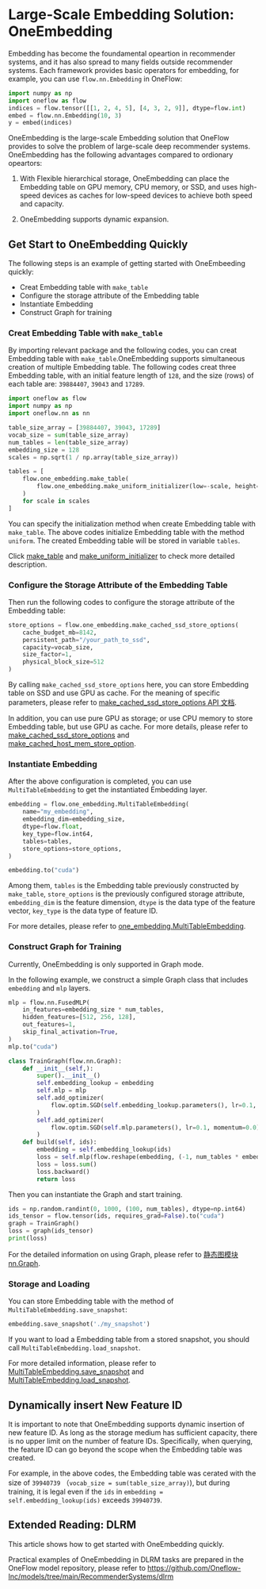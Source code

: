 # Large-Scale Embedding Solution: OneEmbedding

Embedding has become the foundamental opeartion in recommender systems, and it has also spread to many fields outside recommender systems. Each framework provides basic operators for embedding, for example, you can use `flow.nn.Embedding` in OneFlow:

```python
import numpy as np
import oneflow as flow
indices = flow.tensor([[1, 2, 4, 5], [4, 3, 2, 9]], dtype=flow.int)
embed = flow.nn.Embedding(10, 3)
y = embed(indices)
```

OneEmbedding is the large-scale Embedding solution that OneFlow provides to solve the problem of large-scale deep recommender systems. OneEmbedding has the following advantages compared to ordionary opeartors:

1. With Flexible hierarchical storage, OneEmbedding can place the Embedding table on GPU memory, CPU memory, or SSD, and uses high-speed devices as caches for low-speed devices to achieve both speed and capacity.

2.  OneEmbedding supports dynamic expansion.

## Get Start to OneEmbedding Quickly

The following steps is an example of getting started with OneEmbeeding quickly: 

- Creat Embedding table with `make_table`
- Configure the storage attribute of the Embedding table
- Instantiate Embedding
- Construct Graph for training

### Creat Embedding Table with `make_table`

By importing relevant package and the following codes, you can creat Embedding table with `make_table`.OneEmbedding supports simultaneous creation of multiple Embedding table. The following codes creat three Embedding table, with an initial feature length of `128`, and the size (rows) of each table are: `39884407`, `39043` and `17289`.

```python
import oneflow as flow
import numpy as np
import oneflow.nn as nn

table_size_array = [39884407, 39043, 17289]
vocab_size = sum(table_size_array)
num_tables = len(table_size_array)
embedding_size = 128    
scales = np.sqrt(1 / np.array(table_size_array))

tables = [
    flow.one_embedding.make_table(
        flow.one_embedding.make_uniform_initializer(low=-scale, height=scale)
    )
    for scale in scales
]
```

You can specify the initialization method when create Embedding table with `make_table`. The above codes initialize Embedding table with the method `uniform`. The created Embedding table will be stored in variable `tables`. 

Click [make_table]() and [make_uniform_initializer]() to check more detailed description.

### Configure the Storage Attribute of the Embedding Table

Then run the following codes to configure the storage attribute of the Embedding table:

```python
store_options = flow.one_embedding.make_cached_ssd_store_options(
    cache_budget_mb=8142,
    persistent_path="/your_path_to_ssd", 
    capacity=vocab_size,
    size_factor=1,   			
    physical_block_size=512
)
```

By calling `make_cached_ssd_store_options` here, you can store Embedding table on SSD and use GPU as cache. For the meaning of specific parameters, please refer to [make_cached_ssd_store_options API 文档]().

In addition, you can use pure GPU as storage; or use CPU memory to store Embedding table, but use GPU as cache. For more details, please refer to [make_cached_ssd_store_options]() and [make_cached_host_mem_store_option]().

### Instantiate Embedding

After the above configuration is completed, you can use `MultiTableEmbedding` to get the instantiated Embedding layer.

```python
embedding = flow.one_embedding.MultiTableEmbedding(
    name="my_embedding",
    embedding_dim=embedding_size,
    dtype=flow.float,
    key_type=flow.int64,
    tables=tables,
    store_options=store_options,
)

embedding.to("cuda")
```

Among them, `tables` is the Embedding table previously constructed by `make_table`, `store_options` is the previously configured storage attribute, `embedding_dim` is the feature dimension, `dtype` is the data type of the feature vector, `key_type` is the data type of feature ID.

For more detailes, please refer to [one_embedding.MultiTableEmbedding]().

### Construct Graph for Training

Currently, OneEmbedding is only supported in Graph mode. 

In the following example, we construct a simple Graph class that includes `embedding` and `mlp` layers.

```python
mlp = flow.nn.FusedMLP(
    in_features=embedding_size * num_tables,
    hidden_features=[512, 256, 128],
    out_features=1,
    skip_final_activation=True,
)
mlp.to("cuda")

class TrainGraph(flow.nn.Graph):
    def __init__(self,):
        super().__init__()
        self.embedding_lookup = embedding
        self.mlp = mlp
        self.add_optimizer(
            flow.optim.SGD(self.embedding_lookup.parameters(), lr=0.1, momentum=0.0)
        )
        self.add_optimizer(
            flow.optim.SGD(self.mlp.parameters(), lr=0.1, momentum=0.0)
        )
    def build(self, ids):
        embedding = self.embedding_lookup(ids)
        loss = self.mlp(flow.reshape(embedding, (-1, num_tables * embedding_size)))
        loss = loss.sum()
        loss.backward()
        return loss
```

Then you can instantiate the Graph and start training.

```python
ids = np.random.randint(0, 1000, (100, num_tables), dtype=np.int64)
ids_tensor = flow.tensor(ids, requires_grad=False).to("cuda")
graph = TrainGraph()
loss = graph(ids_tensor)
print(loss)
```

For the detailed information on using Graph, please refer to [静态图模块 nn.Graph](../basics/08_nn_graph.md). 

### Storage and Loading

You can store Embedding table with the method of `MultiTableEmbedding.save_snapshot`:

```python
embedding.save_snapshot('./my_snapshot')
```

If you want to load a Embedding table from a stored snapshot, you should call `MultiTableEmbedding.load_snapshot`.

For more detailed information, please refer to [MultiTableEmbedding.save_snapshot]() and [MultiTableEmbedding.load_snapshot]().

## Dynamically insert New Feature ID

It is important to note that OneEmbedding supports dynamic insertion of new feature ID. As long as the storage medium has sufficient capacity, there is no upper limit on the number of feature IDs. Specifically, when querying, the feature ID can go beyond the scope when the Embedding table was created.

For example, in the above codes, the Embedding table was cerated with the size of `39940739` （`vocab_size = sum(table_size_array)`), but during training, it is legal even if the `ids` in `embedding = self.embedding_lookup(ids)` exceeds `39940739`.
  
## Extended Reading: DLRM

This article shows how to get started with OneEmbedding quickly.

Practical examples of OneEmbedding in DLRM tasks are prepared in the OneFlow model repository, please refer to https://github.com/Oneflow-Inc/models/tree/main/RecommenderSystems/dlrm